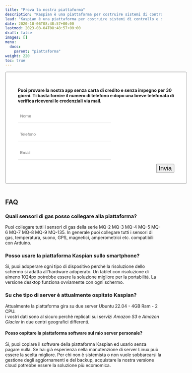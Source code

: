```yaml
---
title: "Prova la nostra piattaforma"
description: "Kaspian è una piattaforma per costruire sistemi di controllo e sorveglianza sicuri, semplici e facili da personalizzare, basata su software Open Source ampiamente documentato e affidabile."
lead: "Kaspian è una piattaforma per costruire sistemi di controllo e sorveglianza sicuri, semplici e facili da personalizzare, basata su software Open Source ampiamente documentato e affidabile."
date: 2020-10-06T08:48:57+00:00
lastmod: 2023-08-04T08:48:57+00:00
draft: false
images: []
menu:
  docs:
    parent: "piattaforma"
weight: 220
toc: true
---
```




<style>

.bz-form {width: 684px; margin: 200px auto 0; }

.bz-container {
  width: 100%;
  background-color: #fff;
  padding: 30px 40px 20px;
  border-radius: 5px;
  border: 1px solid gray;
}

.bz-btmmargin {
  margin-bottom: 14px !important;
}

.bz-topmargin {
  margin-top: 6px !important;
}

.bz-left {float: left; width: 49%; padding-right: 2%; min-width: 300px;}
.bz-right {float: left; width: 49%; min-width: 300px;}
.bz-clear {clear: both;}

input[type='text'], input[type='email'] {
  box-sizing: border-box;
  -webkit-box-sizing: border-box;
  -moz-box-sizing: border-box;
  outline: 0;
  display: block;
  width: 100%;
  padding: 7px;
  border: 0;
  border-bottom: 1px solid #ddd;
  background: transparent;
  margin-bottom: 10px;
  height: 45px;
}

input[type='submit'] {
  float: right;
  font-size: 20px;
}

@media only screen and (max-width: 600px) {
  .bz-container {padding: 10px;}
  .bz-form {width: 100%;}
  .bz-left, .bz-right { width: 100%; padding: 0 10px;}
  input[type='submit'] {margin-left: 10px;}
}

</style>



<div class="bz-container">

#### Puoi provare la nostra app senza carta di credito e senza impegno per 30 giorni. Ti basta fornire il numero di telefono e dopo una breve telefonata di verifica riceverai le credenziali via mail.

  <form action="https://formspree.io/f/xqkveyej" method="POST">
    <div class="bz-left">
      <input type="hidden" name="_language" value="it"/>
      <input class="bz-btmmargin" type="text" id="nome"     name="nome"     placeholder="Nome"     required/>
      <input class="bz-btmmargin" type="text" id="telefono" name="telefono" placeholder="Telefono" required/>
      <input class="bz-btmmargin" type="text" id="email"    name="email"    placeholder="Email"    required/>
    </div>
    <div class="bz-clear"></div>
    <input class="btn btn-primary btn-lg px-4 mb-2" type="submit" value="Invia">
    <div class="bz-clear"></div>
  </form>

</div>

<br>

## FAQ
### Quali sensori di gas posso collegare alla piattaforma?
Puoi collegare tutti i sensori di gas della serie  MQ-2 MQ-3 MQ-4 MQ-5 MQ-6 MQ-7 MQ-8 MQ-9 MQ-135.
In generale puoi collegare tutti i sensori di gas, temperatura, suono, GPS, magnetici, amperometrici etc. compatibili con Arduino.

### Posso usare la piattaforma Kaspian sullo smartphone?
Sì, puoi adoperare ogni tipo di dispositivo perchè la risoluzione dello schermo si adatta all'hardware adoperato. Un tablet con risoluzione di almeno 1024px potrebbe essere la soluzione migliore per la portabilità. La versione desktop funziona ovviamente con ogni schermo.

### Su che tipo di server è attualmente ospitato Kaspian?
Attualmente la piattaforma gira su due server Ubuntu 22.04 - 4GB Ram - 2 CPU.<br>
i vostri dati sono al sicuro perchè replicati sui servizi *Amazon S3* e *Amazon Glacier* in due centri geografici differenti.

#### Posso ospitare la piattaforma software sul mio server personale?
Sì, puoi copiare il software della piattaforma Kaspian ed usarlo senza pagare nulla. Se hai già esperienza nella manutenzione di server Linux può essere la scelta migliore. Per chi non è sistemista o non vuole sobbarcarsi la gestione degli aggiornamenti e del backup, acquistare la nostra versione cloud potrebbe essere la soluzione più ecomomica.
